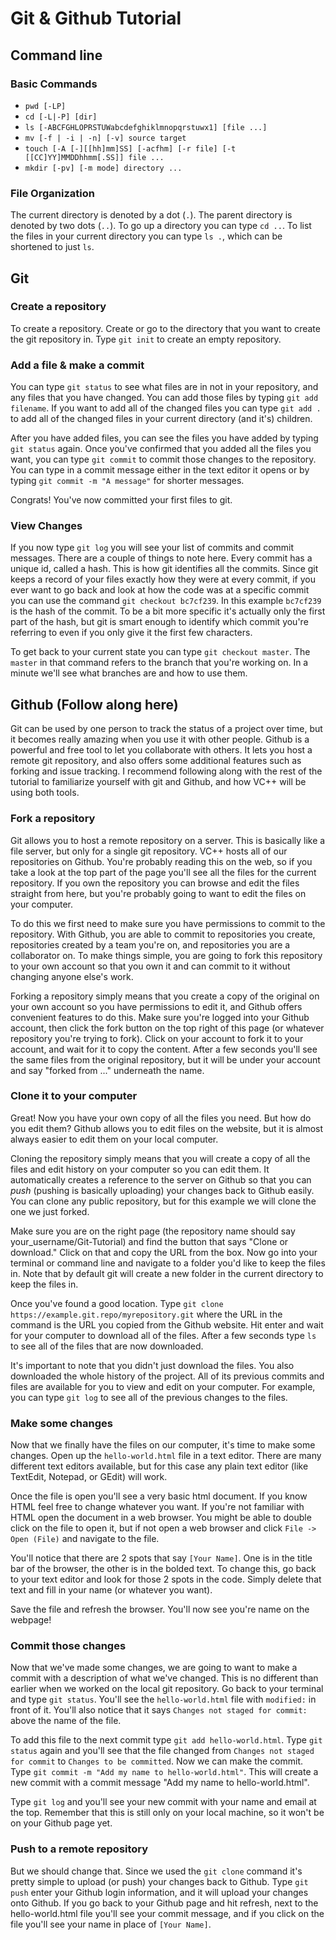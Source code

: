 # Git & Github Tutorial

## Command line

### Basic Commands
 - `pwd [-LP]`
 - `cd [-L|-P] [dir]`
 - `ls [-ABCFGHLOPRSTUWabcdefghiklmnopqrstuwx1] [file ...]`
 - `mv [-f | -i | -n] [-v] source target`
 - `touch [-A [-][[hh]mm]SS] [-acfhm] [-r file] [-t [[CC]YY]MMDDhhmm[.SS]] file ...`
 - `mkdir [-pv] [-m mode] directory ...`

### File Organization

The current directory is denoted by a dot (`.`). The parent directory is denoted
by two dots (`..`). To go up a directory you can type `cd ..`. To list the files
in your current directory you can type `ls .`, which can be shortened to just
`ls`.

## Git

### Create a repository
To create a repository. Create or go to the directory that you want to create
the git repository in. Type `git init` to create an empty repository.

### Add a file & make a commit
You can type `git status` to see what files are in not in your repository, and
any files that you have changed. You can add those files by typing
`git add filename`. If you want to add all of the changed files you can type
`git add .` to add all of the changed files in your current directory (and it's)
children.

After you have added files, you can see the files you have added by typing
`git status` again. Once you've confirmed that you added all the files you want,
you can type `git commit` to commit those changes to the repository. You can
type in a commit message either in the text editor it opens or by typing
`git commit -m "A message"` for shorter messages.

Congrats! You've now committed your first files to git.

### View Changes
If you now type `git log` you will see your list of commits and commit messages.
There are a couple of things to note here. Every commit has a unique id, called
a hash. This is how git identifies all the commits. Since git keeps a record of
your files exactly how they were at every commit, if you ever want to go back
and look at how the code was at a specific commit you can use the command
`git checkout bc7cf239`. In this example `bc7cf239` is the hash of the commit.
To be a bit more specific it's actually only the first part of the hash, but git
is smart enough to identify which commit you're referring to even if you only
give it the first few characters.

To get back to your current state you can type `git checkout master`. The
`master` in that command refers to the branch that you're working on. In a
minute we'll see what branches are and how to use them.

## Github (Follow along here)
Git can be used by one person to track the status of a project over time, but it
becomes really amazing when you use it with other people. Github is a powerful
and free tool to let you collaborate with others. It lets you host a remote
git repository, and also offers some additional features such as forking and
issue tracking. I recommend following along with the rest of the tutorial
to familiarize yourself with git and Github, and how VC++ will be using both
tools.

### Fork a repository
Git allows you to host a remote repository on a server. This is basically like
a file server, but only for a single git repository. VC++ hosts all of our
repositories on Github. You're probably reading this on the web, so if you take
a look at the top part of the page you'll see all the files for the current
repository. If you own the repository you can browse and edit the files straight
from here, but you're probably going to want to edit the files on your computer.

To do this we first need to make sure you have permissions to commit to the
repository. With Github, you are able to commit to repositories you create,
repositories created by a team you're on, and repositories you are a
collaborator on. To make things simple, you are going to fork this repository
to your own account so that you own it and can commit to it without changing
anyone else's work.

Forking a repository simply means that you create a copy of the original on your
own account so you have permissions to edit it, and Github offers convenient
features to do this. Make sure you're logged into your Github account, then
click the fork button on the top right of this page (or whatever repository
you're trying to fork). Click on your account to fork it to your account, and
wait for it to copy the content. After a few seconds you'll see the same files
from the original repository, but it will be under your account and say "forked
from ..." underneath the name.

### Clone it to your computer
Great! Now you have your own copy of all the files you need. But how do you edit them? Github allows you to edit files on the website, but it is almost always easier to edit them on your local computer.

Cloning the repository simply means that you will create a copy of all the files and edit history on your computer so you can edit them. It automatically creates a reference to the server on Github so that you can *push* (pushing is basically uploading) your changes back to Github easily. You can clone any public  repository, but for this example we will clone the one we just forked.

Make sure you are on the right page (the repository name should say  your_username/Git-Tutorial) and find the button that says "Clone or download." Click on that and copy the URL from the box. Now go into your terminal or command line and navigate to a folder you'd like to keep the files in. Note that by default git will create a new folder in the current directory to keep the files in.

Once you've found a good location. Type `git clone  https://example.git.repo/myrepository.git` where the URL in the command is the URL you copied from the Github website. Hit enter and wait for your computer to download all of the files. After a few seconds type `ls` to see all of the files that are now downloaded.

It's important to note that you didn't just download the files. You also downloaded the whole history of the project. All of its previous commits and files are available for you to view and edit on your computer. For example, you can type `git log` to see all of the previous changes to the files.

### Make some changes
Now that we finally have the files on our computer, it's time to make some changes. Open up the `hello-world.html` file in a text editor. There are many different text editors available, but for this case any plain text editor (like TextEdit, Notepad, or GEdit) will work.

Once the file is open you'll see a very basic html document. If you know HTML feel free to change whatever you want. If you're not familiar with HTML open the document in a web browser. You might be able to double click on the file to open it, but if not open a web browser and click `File -> Open (File)` and navigate to the file.

You'll notice that there are 2 spots that say `[Your Name]`. One is in the title bar of the browser, the other is in the bolded text. To change this, go back to your text editor and look for those 2 spots in the code. Simply delete that text and fill in your name (or whatever you want).

Save the file and refresh the browser. You'll now see you're name on the webpage!

### Commit those changes
Now that we've made some changes, we are going to want to make a commit with a description of what we've changed. This is no different than earlier when we worked on the local git repository. Go back to your terminal and type `git status`. You'll see the `hello-world.html` file with `modified:` in front of it. You'll also notice that it says `Changes not staged for commit:` above the name of the file.

To add this file to the next commit type `git add hello-world.html`. Type `git status` again and you'll see that the file changed from `Changes not staged for commit` to `Changes to be committed`. Now we can make the commit. Type `git commit -m "Add my name to hello-world.html"`. This will create a new commit with a commit message "Add my name to hello-world.html".

Type `git log` and you'll see your new commit with your name and email at the top. Remember that this is still only on your local machine, so it won't be on your Github page yet.

### Push to a remote repository
But we should change that. Since we used the `git clone` command it's pretty simple to upload (or push) your changes back to Github. Type `git push` enter your Github login information, and it will upload your changes onto Github. If you go back to your Github page and hit refresh, next to the hello-world.html file you'll see your commit message, and if you click on the file you'll see your name in place of `[Your Name]`.
